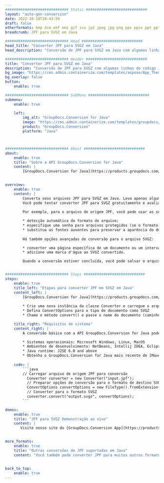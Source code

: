 ```yaml
---
############################# Static ############################
layout: "auto-gen-conversion"
date: 2022-10-18T18:43:59
draft: false
otherformats: bmp dcm emf emz gif ico jp2 jpeg jpg png pps ppsx ppt pptx psb psd svg svgz tga tif tiff webp wmf wmz
breadcrumb: JPF para SVGZ em Java

############################# Head ############################
head_title: "Converter JPF para SVGZ em Java"
head_description: "Conversão de JPF para SVGZ em Java com algumas linhas de código. Converta mais de 160 formatos de arquivo usando a API de conversão de documentos do GroupDocs para Java"

############################# Header ############################
title: "Converter JPF para SVGZ em Java"
description: "Conversão de JPF para SVGZ com algumas linhas de código Java"
bg_image: "https://cms.admin.containerize.com/templates/aspose/App_Themes/V3/images/bg/header1.png"
bg_overlay: false
button:
    enable: true

############################# SubMenu ############################
submenu:
    enable: true

    left:
        img_alt: "GroupDocs.Conversion for Java"
        image: "https://cms.admin.containerize.com/templates/groupdocs/images/product-logos/90x90-noborder/groupdocs-conversion-java.png"
        product: "GroupDocs.Conversion"
        platform: "Java"



############################# About ############################
about:
    enable: true
    title: "Sobre a API GroupDocs.Conversion for Java"
    content: |
        [GroupDocs.Conversion for Java](https://products.groupdocs.com/conversion/java/) é uma API avançada de conversão de formato de arquivo para conversão entre formatos populares de imagem e documento, como Microsoft Office, OpenDocument, PDF, HTML, e-mail, CAD. e muito mais com apenas algumas linhas de código. A API nativa detecta automaticamente os formatos dos documentos originais e oferece muitas opções para personalizar os documentos convertidos. Juntamente com a função de extrair informações de um documento, ele também suporta o armazenamento em cache dos resultados da conversão para o disco local por padrão. No entanto, qualquer tipo de armazenamento em cache pode ser suportado pela implementação das interfaces apropriadas - Amazon S3, Dropbox, Google Drive, Windows Azure, Reddis ou quaisquer outras.
    

overview:
    enable: true
    content: |
        Converta seus arquivos JPF para SVGZ em Java. Leva apenas algumas linhas de código Java em qualquer plataforma de sua escolha, como Windows, Linux, macOS.
        Você pode tentar converter JPF para SVGZ gratuitamente e avaliar a qualidade dos resultados da conversão. Junto com scripts de conversão de arquivo simples, você pode tentar opções mais sofisticadas para carregar o arquivo de origem JPF e armazenar a saída SVGZ. 
        
        Por exemplo, para o arquivo de origem JPF, você pode usar as seguintes opções de carregamento:

        * detecção automática do formato do arquivo;
        * especifique uma senha para arquivos protegidos (se o formato de arquivo for compatível);
        * substitua as fontes ausentes para preservar a aparência do documento.
        
        Há também opções avançadas de conversão para o arquivo SVGZ:

        * converter uma página específica de um documento ou um intervalo de páginas;
        * adicione uma marca d'água ao SVGZ convertido.

        Quando a conversão estiver concluída, você pode salvar o arquivo SVGZ no caminho do arquivo local ou em qualquer armazenamento de terceiros, como FTP, Amazon S3, Google Drive, Dropbox etc. Observe - para converter JPF para SVGZ, você não precisa instalar nenhum software adicional, como MS Office, Open Office, Adobe Acrobat Reader etc.


############################# Steps ############################
steps:
    enable: true
    title_left: "Etapas para converter JPF em SVGZ em Java"
    content_left: |
        [GroupDocs.Conversion for Java](https://products.groupdocs.com/conversion/java/) permite que os desenvolvedores convertam facilmente o arquivo JPF para SVGZ com algumas linhas de código.
        
        * Crie uma nova instância da classe Converter e carregue o arquivo JPF com o caminho completo
        * Defina ConvertOptions para o tipo de documento como SVGZ
        * Chame o método convert() e passe o nome do documento (caminho completo) e formato (SVGZ) como parâmetro

    title_right: "Requisitos de sistema"
    content_right: |
        A conversão básica com a API GroupDocs.Conversion for Java pode ser feita com apenas algumas linhas de código. Nossas APIs são suportadas em todas as principais plataformas e sistemas operacionais. Antes de executar o código abaixo, certifique-se de ter os seguintes pré-requisitos instalados em seu sistema.

        * Sistemas operacionais: Microsoft Windows, Linux, MacOS
        * Ambientes de desenvolvimento: NetBeans, Intellij IDEA, Eclipse, etc.
        * Java runtime: J2SE 6.0 and above
        * Obtenha o GroupDocs.Conversion for Java mais recente de [Maven](https://repository.groupdocs.com/webapp/#/artifacts/browse/tree/General/repo/com/groupdocs/groupdocs-conversion)
         
    code: |
        ```java    
        // Carregar arquivo de origem JPF para conversão
          Converter converter = new Converter("input.jpf");
          // Preparar opções de conversão para o formato de destino SVGZ
          ConvertOptions convertOptions = new FileType().fromExtension("svgz").getConvertOptions();
          // Converter para o formato SVGZ
          converter.convert("output.svgz", convertOptions);
        ```

demos:
    enable: true
    title: "JPF para SVGZ Demonstração ao vivo"
    content: |
       Visite nosso site do [GroupDocs.Conversion App](https://products.groupdocs.app/conversion/family) e experimente a conversão de JPF para SVGZ agora. A demonstração gratuita tem os seguintes benefícios
          

more_formats:
    enable: true
    title: "Outras conversões de JPF suportadas em Java"
    content: "Você também pode converter JPF para muitos outros formatos de arquivo. Por favor, veja a lista abaixo."
       
       
back_to_top:
    enable: true
---
```

